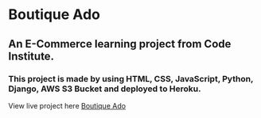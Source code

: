 # Boutique Ado

## An E-Commerce learning project from Code Institute.

### This project is made by using HTML, CSS, JavaScript, Python, Django, AWS S3 Bucket and deployed to Heroku.

View live project here [Boutique Ado](https://kiran-boutique-ado.herokuapp.com/)